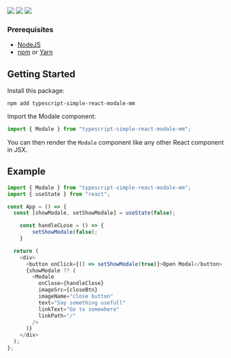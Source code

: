 [![](https://img.shields.io/badge/React-v18.2.0-blue)](https://react.dev/blog/2022/03/29/react-v18)
[![](https://img.shields.io/badge/Node-v18.15.0-green)](https://nodejs.org/en)
[![](https://img.shields.io/badge/npm-v9.5.0-red)](https://www.npmjs.com/package/typescript-simple-react-modale-mm?activeTab=readme)

### Prerequisites

- [NodeJS](https://nodejs.org)
- [npm](https://www.npmjs.com) or [Yarn](https://yarnpkg.com/)

## Getting Started

Install this package:

```shell
npm add typescript-simple-react-modale-mm
```

Import the Modale component:

```js
import { Modale } from "typescript-simple-react-modale-mm";
```

You can then render the `Modale` component like any other React component in JSX.

## Example

```js
import { Modale } from "typescript-simple-react-modale-mm";
import { useState } from "react";

const App = () => {
  const [showModale, setShowModale] = useState(false);

    const handleCLose = () => {
        setShowModale(false);
    }

  return (
    <div>
      <button onClick={() => setShowModale(true)}>Open Modal</button>
      {showModale ?? (
        <Modale
          onClose={handleClose}
          imageSrc={closeBtn}
          imageName="close button"
          text="Say something usefull"
          linkText="Go to somewhere"
          linkPath="/"
        />
      )}
    </div>
  );
};
```
